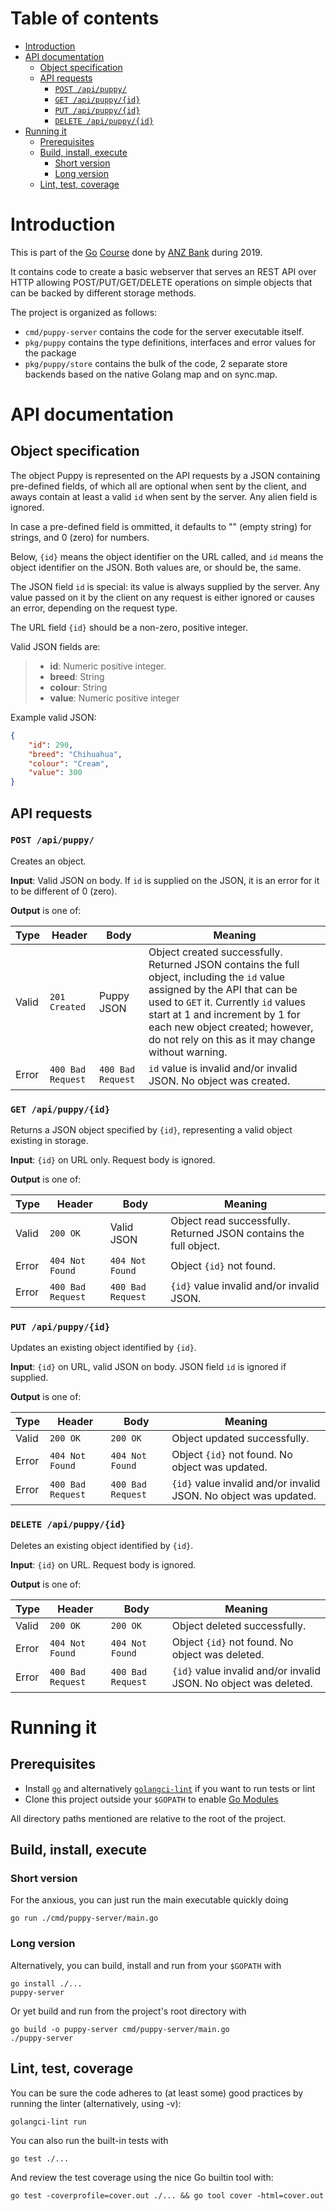 # Table of contents

- [Introduction](#introduction)
- [API documentation](#api-documentation)
  * [Object specification](#object-specification)
  * [API requests](#api-requests)
    + [```POST /api/puppy/```](#---post--api-puppy----)
    + [```GET /api/puppy/{id}```](#---get--api-puppy--id----)
    + [```PUT /api/puppy/{id}```](#---put--api-puppy--id----)
    + [```DELETE /api/puppy/{id}```](#---delete--api-puppy--id----)
- [Running it](#running-it)
  * [Prerequisites](#prerequisites)
  * [Build, install, execute](#build--install--execute)
    + [Short version](#short-version)
    + [Long version](#long-version)
  * [Lint, test, coverage](#lint--test--coverage)

# Introduction

This is part of the [Go](https://golang.org/) [Course](https://github.com/anz-bank/go-course) done by [ANZ Bank](https://www.anz.com.au) during 2019.

It contains code to create a basic webserver that serves an REST API over HTTP allowing POST/PUT/GET/DELETE operations on simple objects that can be backed by different storage methods.

The project is organized as follows:
- `cmd/puppy-server` contains the code for the server executable itself.
- `pkg/puppy` contains the type definitions, interfaces and error values for the package
- `pkg/puppy/store` contains the bulk of the code, 2 separate store backends based on the native Golang map and on sync.map.

# API documentation
## Object specification
The object Puppy is represented on the API requests by a JSON containing pre-defined fields, of which all are optional when sent by the client, and aways contain at least a valid `id` when sent by the server. Any alien field is ignored.

In case a pre-defined field is ommitted, it defaults to "" (empty string) for strings, and 0 (zero) for numbers.

Below, `{id}` means the object identifier on the URL called, and `id` means the object identifier on the JSON. Both values are, or should be, the same.

The JSON field `id` is special: its value is always supplied by the server. Any value passed on it by the client on any request is either ignored or causes an error, depending on the request type.

The URL field `{id}` should be a non-zero, positive integer. 

Valid JSON fields are:
> - **id**: Numeric positive integer.
> - **breed**: String
> - **colour**: String
> - **value**: Numeric positive integer

Example valid JSON:
 
```json
{
    "id": 290,
    "breed": "Chihuahua",
    "colour": "Cream",
    "value": 300
}
```
## API requests
### ```POST /api/puppy/```
Creates an object. 

**Input**: Valid JSON on body. If `id` is supplied on the JSON, it is an error for it to be different of 0 (zero).

**Output** is one of:

  Type | Header   | Body   | Meaning
 ------| -------- | ------ | -------
 Valid | `201 Created` | Puppy JSON | Object created successfully. Returned JSON contains the full object, including the `id` value assigned by the API that can be used to `GET` it. Currently `id` values start at 1 and increment by 1 for each new object created; however, do not rely on this as it may change without warning.
 Error | `400 Bad Request` | `400 Bad Request` | `id` value is invalid and/or invalid JSON. No object was created.
 
### ```GET /api/puppy/{id}```
Returns a JSON object specified by `{id}`, representing a valid object existing in storage.

**Input**: `{id}` on URL only. Request body is ignored.

**Output** is one of:

  Type | Header   | Body   | Meaning
 ------| -------- | ------ | -------
 Valid | `200 OK` | Valid JSON  | Object read successfully. Returned JSON contains the full object.
 Error | `404 Not Found` | `404 Not Found` | Object `{id}` not found.
 Error | `400 Bad Request` | `400 Bad Request` | `{id}` value invalid and/or invalid JSON.

### ```PUT /api/puppy/{id}```
Updates an existing object identified by `{id}`.

**Input**: `{id}` on URL, valid JSON on body. JSON field `id` is ignored if supplied.

**Output** is one of:

  Type | Header   | Body   | Meaning
 ------| -------- | ------ | -------
 Valid | `200 OK` | `200 OK` | Object updated successfully.
 Error | `404 Not Found` | `404 Not Found` | Object `{id}` not found. No object was updated.
 Error | `400 Bad Request`| `400 Bad Request` | `{id}` value invalid and/or invalid JSON. No object was updated.
 
### ```DELETE /api/puppy/{id}```
Deletes an existing object identified by `{id}`. 

**Input**: `{id}` on URL. Request body is ignored.

**Output** is one of:

  Type | Header   | Body   | Meaning
 ------| -------- | ------ | -------
 Valid | `200 OK`| `200 OK` | Object deleted successfully.
 Error | `404 Not Found` | `404 Not Found` | Object `{id}` not found. No object was deleted.
 Error | `400 Bad Request` | `400 Bad Request` | `{id}` value invalid and/or invalid JSON. No object was deleted.


# Running it

## Prerequisites
-   Install [`go`](https://golang.org/doc/install) and alternatively [`golangci-lint`](https://github.com/golangci/golangci-lint#local-installation) if you want to run tests or lint
-   Clone this project outside your `$GOPATH` to enable [Go Modules](https://github.com/golang/go/wiki/Modules)

All directory paths mentioned are relative to the root of the project.

## Build, install, execute

### Short version
For the anxious, you can just run the main executable quickly doing

    go run ./cmd/puppy-server/main.go

### Long version
Alternatively, you can build, install and run from your `$GOPATH` with

    go install ./...
    puppy-server

Or yet build and run from the project's root directory with 

    go build -o puppy-server cmd/puppy-server/main.go
    ./puppy-server

## Lint, test, coverage

You can be sure the code adheres to (at least some) good practices by running the linter (alternatively, using -v): 

    golangci-lint run
    
You can also run the built-in tests with 

    go test ./...

And review the test coverage using the nice Go builtin tool with:

    go test -coverprofile=cover.out ./... && go tool cover -html=cover.out
